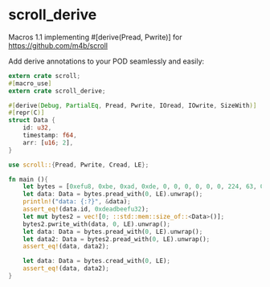 # scroll_derive
Macros 1.1 implementing #[derive(Pread, Pwrite)] for https://github.com/m4b/scroll

Add derive annotations to your POD seamlessly and easily:

```rust
extern crate scroll;
#[macro_use]
extern crate scroll_derive;

#[derive(Debug, PartialEq, Pread, Pwrite, IOread, IOwrite, SizeWith)]
#[repr(C)]
struct Data {
    id: u32,
    timestamp: f64,
    arr: [u16; 2],
}

use scroll::{Pread, Pwrite, Cread, LE};

fn main (){
    let bytes = [0xefu8, 0xbe, 0xad, 0xde, 0, 0, 0, 0, 0, 0, 224, 63, 0xad, 0xde, 0xef, 0xbe];
    let data: Data = bytes.pread_with(0, LE).unwrap();
    println!("data: {:?}", &data);
    assert_eq!(data.id, 0xdeadbeefu32);
    let mut bytes2 = vec![0; ::std::mem::size_of::<Data>()];
    bytes2.pwrite_with(data, 0, LE).unwrap();
    let data: Data = bytes.pread_with(0, LE).unwrap();
    let data2: Data = bytes2.pread_with(0, LE).unwrap();
    assert_eq!(data, data2);

    let data: Data = bytes.cread_with(0, LE);
    assert_eq!(data, data2);
}
```
